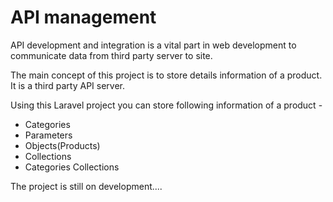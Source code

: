 # API management

API development and integration is a vital part in web development to communicate data from third party server to site. 

The main concept of this project is to store details information of a product. It is a third party API server. 

Using this Laravel project you can store following information of a product -

- Categories
- Parameters
- Objects(Products)
- Collections
- Categories Collections

The project is still on development....
